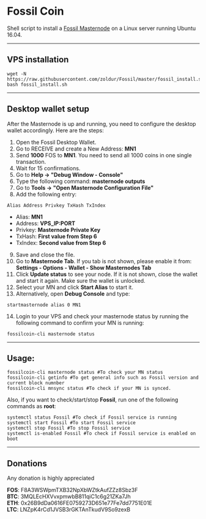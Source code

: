 # Fossil Coin
Shell script to install a [Fossil Masternode](http://fossilcoin.io/) on a Linux server running Ubuntu 16.04.
***

## VPS installation
```
wget -N https://raw.githubusercontent.com/zoldur/Fossil/master/fossil_install.sh
bash fossil_install.sh
```
***

## Desktop wallet setup

After the Masternode is up and running, you need to configure the desktop wallet accordingly. Here are the steps:
1. Open the Fossil Desktop Wallet.
2. Go to RECEIVE and create a New Address: **MN1**
3. Send **1000** FOS to **MN1**. You need to send all 1000 coins in one single transaction.
4. Wait for 15 confirmations.
5. Go to **Help -> "Debug Window - Console"**
6. Type the following command: **masternode outputs**
7. Go to  **Tools -> "Open Masternode Configuration File"**
8. Add the following entry:
```
Alias Address Privkey TxHash TxIndex
```
* Alias: **MN1**
* Address: **VPS_IP:PORT**
* Privkey: **Masternode Private Key**
* TxHash: **First value from Step 6**
* TxIndex:  **Second value from Step 6**
9. Save and close the file.
10. Go to **Masternode Tab**. If you tab is not shown, please enable it from: **Settings - Options - Wallet - Show Masternodes Tab**
11. Click **Update status** to see your node. If it is not shown, close the wallet and start it again. Make sure the wallet is unlocked.
12. Select your MN and click **Start Alias** to start it.
13. Alternatively, open **Debug Console** and type:
```
startmasternode alias 0 MN1
```
14. Login to your VPS and check your masternode status by running the following command to confirm your MN is running:
```
fossilcoin-cli masternode status
```
***

## Usage:
```
fossilcoin-cli masternode status #To check your MN status
fossilcoin-cli getinfo #To get general info such as Fossil version and current block numnber
fossilcoin-cli mnsync status #To check if your MN is synced.
```
Also, if you want to check/start/stop **Fossil**, run one of the following commands as **root**:

```
systemctl status Fossil #To check if Fossil service is running
systemctl start Fossil #To start Fossil service
systemctl stop Fossil #To stop Fossil service
systemctl is-enabled Fossil #To check if Fossil service is enabled on boot
```
***

## Donations
Any donation is highly appreciated

**FOS**: F8A3WSWpmTXB32NpXbWZtkAufZZz8Sbz3F  
**BTC**: 3MQLEcHXVvxpmwbB811qiC1c6g21ZKa7Jh  
**ETH**: 0x26B9dDa0616FE0759273D651e77Fe7dd7751E01E  
**LTC**: LNZpK4rCd1JVSB3rGKTAnTkudV9So9zexB
